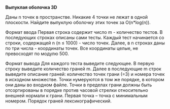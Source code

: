 **Выпуклая оболочка 3D**

Даны n точек в пространстве. Никакие 4 точки не лежат в одной плоскости. Найдите выпуклую оболочку этих точек за O(n*log(n)).

Формат ввода
Первая строка содержит число m - количество тестов. В последующих строках описаны сами тесты. Каждый тест начинается со строки, содержащей n (n ≤ 1000) - число точек. Далее, в n строках даны по три числа - координаты точек. Все координаты целые, не превосходят по модулю 500.

Формат вывода
Для каждого теста выведите следующее. В первую строку выведите количество граней m. Далее в последующие m строк выведите описание граней: количество точек грани (=3) и номера точек в исходном множестве. Точки нумеруются в том же порядке, в котором они даны во входном файле. Точки в пределах грани должны быть отсортированы в порядке против часовой стрелки относительно внешней нормали к грани. Первая точка – точка с минимальным номером. Порядок граней лексикографический.